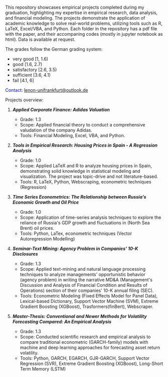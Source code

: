 This repository showcases empirical projects completed during my graduation, highlighting my expertise in empirical research, data analysis, and financial modeling. 
The projects demonstrate the application of academic knowledge to solve real-world problems, utilizing tools such as R, LaTeX, Excel/VBA, and Python. Each folder in the repository
has a pdf file with the paper, and their accompaning codes (mostly in jupyter notebook as html). Data is available at request.

The grades follow the German grading system:

- very good [1, 1.6)
- good [1.6, 2.7)
- satisfactory [2.6, 3.5)
- sufficient [3.6, 4.1)
- fail [4.1, 6]


<font color = 'blue'>Contact: lenon-unifrankfurt@outlook.de</font>




Projects overview:

  1. **_Applied Corporate Finance: Adidas Valuation_**
     - Grade: 1.3 
     - Scope: Applied financial theory to conduct a comprehensive valudation of the company Adidas.
     - Tools: Financial Modeling, Excel, VBA, and Python.

  2. **_Tools in Empirical Research: Housing Prices in Spain - A Regression Analysis_**
     - Grade: 1.0 
     - Scope: Applied LaTeX and R to analyze housing prices in Spain, demonstrating solid knowledge in statistical modeling and visualization. The project was topic-drive and not literature-based.
     - Tools: R, LaTeX, Python, Webscraping, econometric techniques (Regression)
     
  3. **_Time Series Econometrics: The Relationship between Russia's Economic Growth and Oil Price_**
     - Grade: 1.0 
     - Scope: Application of time-series analysis techniques to explore the reliance of Russia's GDP growth and fluctuations in (North Sea Brent) oil prices.
     - Tools: Python, LaTex, econometric techniques (Vector Autoregression Modelling)
  
  4. **_Seminar-Text Mining: Agency Problem in Companies' 10-K Disclosures_**
     - Grade: 1.3
     - Scope: Applied text-mining and natural language processing techniques to analyze managements' opportunistic behavior (agency problem) in writing the narrative MD&A (Management's Discussion and Analysis of Financial Condition and Results of Operations) section of their companies' 10-K annual filing (SEC).
     - Tools: Econometric Modeling (Fixed Effects Model for Panel Data), Lexical-based Dictionary, Support Vector Machine (SVM), Extreme Gradient Boosting (XGBoost), Trasformers(finBert), Webscraper.
     
  6. **_Master-Thesis: Conventional and Newer Methods for Volatility Forecasting Compared: An Empirical Analysis_**
     - Grade: 1.3
     - Scope: Conducted scientific research and empirical analysis to compare traditional econometric (GARCH-family) models with machine and deep learning approaches for forecasting asset return volatility.
     - Tools: Python, GARCH, EGARCH, GJR-GARCH, Support Vector Regression (SVR), Extreme Gradient Boosting (XGBoost), Long-Short Term Memory (LSTM)
